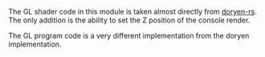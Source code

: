 The GL shader code in this module is taken almost directly from [doryen-rs](https://github.com/jice-nospam/doryen-rs). The only addition is the ability to set the Z position of the console render.

The GL program code is a very different implementation from the doryen implementation.
